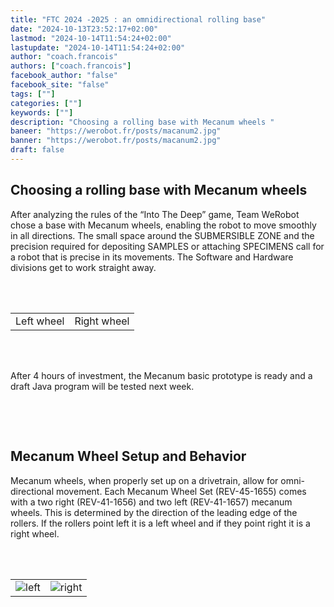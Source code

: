 ```yaml
---
title: "FTC 2024 -2025 : an omnidirectional rolling base"
date: "2024-10-13T23:52:17+02:00"
lastmod: "2024-10-14T11:54:24+02:00"
lastupdate: "2024-10-14T11:54:24+02:00"
author: "coach.francois"
authors: ["coach.francois"]
facebook_author: "false"
facebook_site: "false"
tags: [""]
categories: [""]
keywords: [""]
description: "Choosing a rolling base with Mecanum wheels "
baneer: "https://werobot.fr/posts/macanum2.jpg"
banner: "https://werobot.fr/posts/macanum2.jpg"
draft: false
---
```

## Choosing a rolling base with Mecanum wheels

After analyzing the rules of the “Into The Deep” game, Team WeRobot chose a base with Mecanum wheels, enabling the robot to move smoothly in all directions. The small space around the SUBMERSIBLE ZONE and the precision required for depositing SAMPLES or attaching SPECIMENS call for a robot that is precise in its movements. The Software and Hardware divisions get to work straight away.

<br><br>
<center>
<div style="width: 100%; max-width: 700px;">
    <table>
        <tr>
            <td><img src="https://werobot.fr/posts/macanum 01.jpg" alt=""> <figcaption>Left wheel</figcaption></td>
            <td><img src="https://werobot.fr/posts/macanum 00.jpg" alt=""> <figcaption>Right wheel</figcaption></td>
	</tr>
    </table>
</div>
</center>
<center>
<div style="width: 100%; max-width: 700px;">
<img src="https://werobot.fr/posts/macanum1.jpg" alt="">
</div>
</center>
<center>
<div style="width: 100%; max-width: 700px;">
<img src="https://werobot.fr/posts/macanum2.jpg" alt="">
</div>
</center>
<br><br>

After 4 hours of investment, the Mecanum basic prototype is ready and a draft Java program will be tested next week.

<br><br>
<center>
<div style="width: 100%; max-width: 700px;">
<img src="https://werobot.fr/posts/macanum3.jpg" alt="">
</div>
</center>

## Mecanum Wheel Setup and Behavior

Mecanum wheels, when properly set up on a drivetrain, allow for omni-directional movement. Each Mecanum Wheel Set (REV-45-1655) comes with a two right (REV-41-1656) and two left (REV-41-1657) mecanum wheels. This is determined by the direction of the leading edge of the rollers. If the rollers point left it is a left wheel and if they point right it is a right wheel. 

<br><br>
<center>
<div style="width: 100%; max-width: 700px;">
    <table>
        <tr>
            <td><img src="https://werobot.fr/posts/Mecanum_left.png" alt="left"></td>
            <td><img src="https://werobot.fr/posts/Mecanum_right.png" alt="right"></td>
	</tr>
    </table>
</div>
</center>
<br><br>




